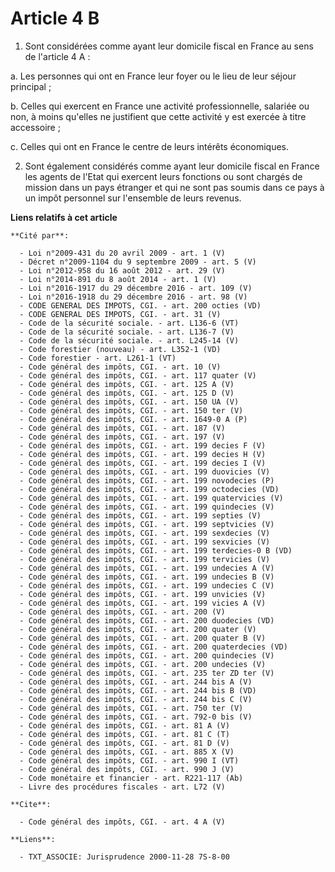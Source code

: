 # Article 4 B

1. Sont considérées comme ayant leur domicile fiscal en France au sens de l'article 4 A : 

a. Les personnes qui ont en France leur foyer ou le lieu de leur séjour principal ; 

b. Celles qui exercent en France une activité professionnelle, salariée ou non, à moins qu'elles ne justifient que cette
activité y est exercée à titre accessoire ; 

c. Celles qui ont en France le centre de leurs intérêts économiques. 

2. Sont également considérés comme ayant leur domicile fiscal en France les agents de l'Etat qui exercent leurs fonctions ou
sont chargés de mission dans un pays étranger et qui ne sont pas soumis dans ce pays à un impôt personnel sur l'ensemble de
leurs revenus.

**Liens relatifs à cet article**

	**Cité par**:

	  - Loi n°2009-431 du 20 avril 2009 - art. 1 (V)
	  - Décret n°2009-1104 du 9 septembre 2009 - art. 5 (V)
	  - Loi n°2012-958 du 16 août 2012 - art. 29 (V)
	  - Loi n°2014-891 du 8 août 2014 - art. 1 (V)
	  - Loi n°2016-1917 du 29 décembre 2016 - art. 109 (V)
	  - Loi n°2016-1918 du 29 décembre 2016 - art. 98 (V)
	  - CODE GENERAL DES IMPOTS, CGI. - art. 200 octies (VD)
	  - CODE GENERAL DES IMPOTS, CGI. - art. 31 (V)
	  - Code de la sécurité sociale. - art. L136-6 (VT)
	  - Code de la sécurité sociale. - art. L136-7 (V)
	  - Code de la sécurité sociale. - art. L245-14 (V)
	  - Code forestier (nouveau) - art. L352-1 (VD)
	  - Code forestier - art. L261-1 (VT)
	  - Code général des impôts, CGI. - art. 10 (V)
	  - Code général des impôts, CGI. - art. 117 quater (V)
	  - Code général des impôts, CGI. - art. 125 A (V)
	  - Code général des impôts, CGI. - art. 125 D (V)
	  - Code général des impôts, CGI. - art. 150 UA (V)
	  - Code général des impôts, CGI. - art. 150 ter (V)
	  - Code général des impôts, CGI. - art. 1649-0 A (P)
	  - Code général des impôts, CGI. - art. 187 (V)
	  - Code général des impôts, CGI. - art. 197 (V)
	  - Code général des impôts, CGI. - art. 199 decies F (V)
	  - Code général des impôts, CGI. - art. 199 decies H (V)
	  - Code général des impôts, CGI. - art. 199 decies I (V)
	  - Code général des impôts, CGI. - art. 199 duovicies (V)
	  - Code général des impôts, CGI. - art. 199 novodecies (P)
	  - Code général des impôts, CGI. - art. 199 octodecies (VD)
	  - Code général des impôts, CGI. - art. 199 quatervicies (V)
	  - Code général des impôts, CGI. - art. 199 quindecies (V)
	  - Code général des impôts, CGI. - art. 199 septies (V)
	  - Code général des impôts, CGI. - art. 199 septvicies (V)
	  - Code général des impôts, CGI. - art. 199 sexdecies (V)
	  - Code général des impôts, CGI. - art. 199 sexvicies (V)
	  - Code général des impôts, CGI. - art. 199 terdecies-0 B (VD)
	  - Code général des impôts, CGI. - art. 199 tervicies (V)
	  - Code général des impôts, CGI. - art. 199 undecies A (V)
	  - Code général des impôts, CGI. - art. 199 undecies B (V)
	  - Code général des impôts, CGI. - art. 199 undecies C (V)
	  - Code général des impôts, CGI. - art. 199 unvicies (V)
	  - Code général des impôts, CGI. - art. 199 vicies A (V)
	  - Code général des impôts, CGI. - art. 200 (V)
	  - Code général des impôts, CGI. - art. 200 duodecies (VD)
	  - Code général des impôts, CGI. - art. 200 quater (V)
	  - Code général des impôts, CGI. - art. 200 quater B (V)
	  - Code général des impôts, CGI. - art. 200 quaterdecies (VD)
	  - Code général des impôts, CGI. - art. 200 quindecies (V)
	  - Code général des impôts, CGI. - art. 200 undecies (V)
	  - Code général des impôts, CGI. - art. 235 ter ZD ter (V)
	  - Code général des impôts, CGI. - art. 244 bis A (V)
	  - Code général des impôts, CGI. - art. 244 bis B (VD)
	  - Code général des impôts, CGI. - art. 244 bis C (V)
	  - Code général des impôts, CGI. - art. 750 ter (V)
	  - Code général des impôts, CGI. - art. 792-0 bis (V)
	  - Code général des impôts, CGI. - art. 81 A (V)
	  - Code général des impôts, CGI. - art. 81 C (T)
	  - Code général des impôts, CGI. - art. 81 D (V)
	  - Code général des impôts, CGI. - art. 885 X (V)
	  - Code général des impôts, CGI. - art. 990 I (VT)
	  - Code général des impôts, CGI. - art. 990 J (V)
	  - Code monétaire et financier - art. R221-117 (Ab)
	  - Livre des procédures fiscales - art. L72 (V)

	**Cite**:

	  - Code général des impôts, CGI. - art. 4 A (V)

	**Liens**:

	  - TXT_ASSOCIE: Jurisprudence 2000-11-28 7S-8-00
